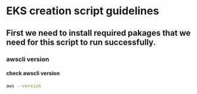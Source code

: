 # EKS creation script guidelines
## First we need to install required pakages that we need for this script to run successfully.
### awscli version
#### check awscli version
```bash
aws --version
